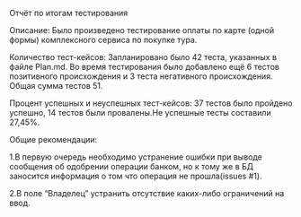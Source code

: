 Отчёт по итогам тестирования

Описание: Было произведено тестирование оплаты по карте (одной формы)
комплексного сервиса по покупке тура.

Количество тест-кейсов: Запланировано было 42 теста, указанных в файле
Plan.md. Во время тестирования было добавлено ещё 6 тестов позитивного происхождения и 3 теста негативного происхождения. Общая сумма тестов 51.

Процент успешных и неуспешных тест-кейсов: 37 тестов было пройдено успешно,
14 тестов были провалены.Не успешные тесты составили 27,45%.

Общие рекомендации: 

1.В первую очередь необходимо устранение ошибки при выводе сообщения об одобрении операции банком, но к тому же в БД заносится информация о том что операция не прошла(issues #1).

2.В поле “Владелец” устранить отсутствие каких-либо ограничений на ввод.
